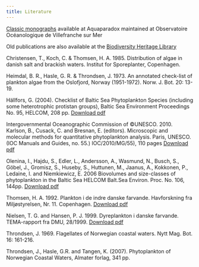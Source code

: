 ```yaml
---
title: Literature
---
```


[Classic monographs](http://www.obs-vlfr.fr/LOV/aquaparadox/html/ClassicMonographs.php) available at Aquaparadox maintained at Observatoire Océanologique de Villefranche sur Mer

Old publications are also available at the [Biodiversity Heritage Library](http://www.biodiversitylibrary.org/)

Christensen, T., Koch, C. & Thomsen, H. A. 1985. Distribution of algae in danish salt and brackish waters. Institut for Sporeplanter, Copenhagen.

Heimdal, B. R., Hasle, G. R. & Throndsen, J. 1973. An annotated check-list of plankton algae from the Oslofjord, Norway (1951-1972). Norw. J. Bot. 20: 13-19.

Hällfors, G. (2004). Checklist of Baltic Sea Phytoplankton Species (including some heterotrophic protistan groups), Baltic Sea Environment Proceedings No. 95, HELCOM, 208 pp. [Download pdf](https://www.helcom.fi/wp-content/uploads/2019/10/BSEP95.pdf)

Intergovernmental Oceanographic Commission of ©UNESCO. 2010. Karlson, B., Cusack, C. and Bresnan, E. (editors). Microscopic and molecular methods for quantitative phytoplankton analysis. Paris, UNESCO. (IOC Manuals and Guides, no. 55.) IOC/2010/MG/55), 110 pages [Download pdf](http://ioc-unesco.org/hab/index.php?option=com_oe&task=viewDocumentRecord&docID=5440)

Olenina, I., Hajdu, S., Edler, L., Andersson, A., Wasmund, N., Busch, S., Göbel, J., Gromisz, S., Huseby, S., Huttunen, M., Jaanus, A., Kokkonen, P., Ledaine, I. and Niemkiewicz, E. 2006 Biovolumes and size-classes of phytoplankton in the Baltic Sea HELCOM Balt.Sea Environ. Proc. No. 106, 144pp. [Download pdf](https://helcom.fi/wp-content/uploads/2019/08/BSEP106.pdf)

Thomsen, H. A. 1992. Plankton i de indre danske farvande. Havforskning fra Miljøstyrelsen, Nr. 11. Copenhagen. [Download pdf](https://www2.mst.dk/Udgiv/publikationer/1992/87-7810-034-8/pdf/87-7810-034-8.pdf)

Nielsen, T. G. and Hansen, P. J. 1999. Dyreplankton i danske farvande. TEMA-rapport fra DMU, 28/1999. [Download pdf](https://www2.dmu.dk/1_Viden/2_Publikationer/3_temarapporter/rapporter/87-7772-469-0.pdf?fbclid=IwAR1VG4rC_G-KP2niN6p2EERBr2fwd3nyln7CTnf0iqkBuPjwbQmyPWmOvhc)

Throndsen, J. 1969. Flagellates of Norwegian coastal waters. Nytt Mag. Bot. 16: 161-216.

Throndsen, J., Hasle, G.R. and Tangen, K. (2007). Phytoplankton of Norwegian Coastal Waters, Almater forlag, 341 pp.
